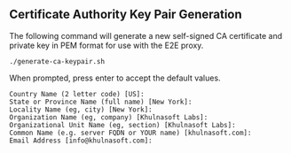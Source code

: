 ## Certificate Authority Key Pair Generation

The following command will generate a new self-signed CA certificate and private key in PEM format for use with the E2E proxy.

```
./generate-ca-keypair.sh
```

When prompted, press enter to accept the default values.

```
Country Name (2 letter code) [US]:
State or Province Name (full name) [New York]:
Locality Name (eg, city) [New York]:
Organization Name (eg, company) [Khulnasoft Labs]:
Organizational Unit Name (eg, section) [Khulnasoft Labs]:
Common Name (e.g. server FQDN or YOUR name) [khulnasoft.com]:
Email Address [info@khulnasoft.com]:
```

